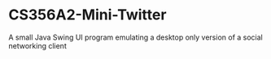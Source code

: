 # CS356A2-Mini-Twitter
A small Java Swing UI program emulating a desktop only version of a social networking client
